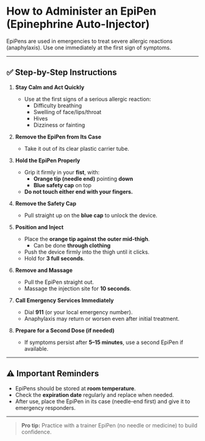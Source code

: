 # How to Administer an EpiPen (Epinephrine Auto-Injector)

EpiPens are used in emergencies to treat severe allergic reactions (anaphylaxis). Use one immediately at the first sign of symptoms.

---

## ✅ Step-by-Step Instructions

1. **Stay Calm and Act Quickly**
   - Use at the first signs of a serious allergic reaction: 
     - Difficulty breathing
     - Swelling of face/lips/throat
     - Hives
     - Dizziness or fainting

2. **Remove the EpiPen from Its Case**
   - Take it out of its clear plastic carrier tube.

3. **Hold the EpiPen Properly**
   - Grip it firmly in your **fist**, with:
     - **Orange tip (needle end)** pointing **down**
     - **Blue safety cap** on top
   - **Do not touch either end with your fingers.**

4. **Remove the Safety Cap**
   - Pull straight up on the **blue cap** to unlock the device.

5. **Position and Inject**
   - Place the **orange tip against the outer mid-thigh**.
     - Can be done **through clothing**
   - Push the device firmly into the thigh until it clicks.
   - Hold for **3 full seconds**.

6. **Remove and Massage**
   - Pull the EpiPen straight out.
   - Massage the injection site for **10 seconds**.

7. **Call Emergency Services Immediately**
   - Dial **911** (or your local emergency number).
   - Anaphylaxis may return or worsen even after initial treatment.

8. **Prepare for a Second Dose (if needed)**
   - If symptoms persist after **5–15 minutes**, use a second EpiPen if available.

---

## ⚠️ Important Reminders

- EpiPens should be stored at **room temperature**.
- Check the **expiration date** regularly and replace when needed.
- After use, place the EpiPen in its case (needle-end first) and give it to emergency responders.

---

> **Pro tip:** Practice with a trainer EpiPen (no needle or medicine) to build confidence.

